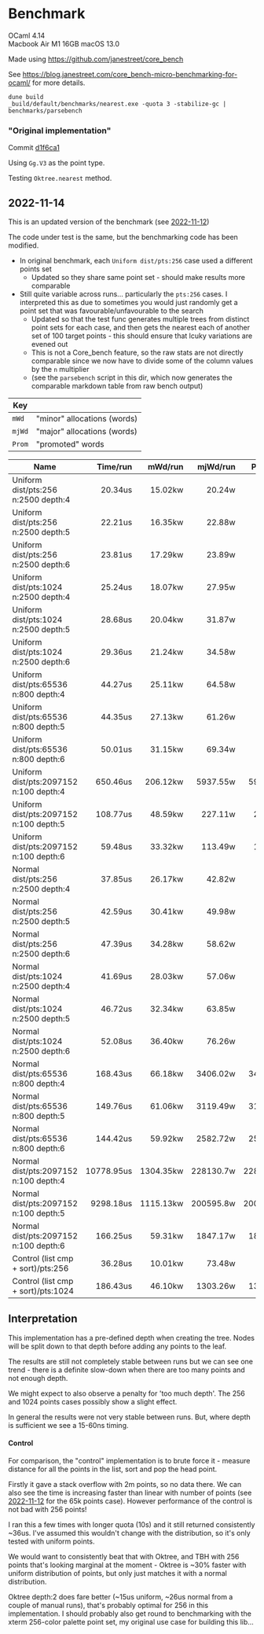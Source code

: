 # Benchmark

OCaml 4.14  
Macbook Air M1 16GB macOS 13.0

Made using https://github.com/janestreet/core_bench

See https://blog.janestreet.com/core_bench-micro-benchmarking-for-ocaml/ for more details.

```shell
dune build
_build/default/benchmarks/nearest.exe -quota 3 -stabilize-gc | benchmarks/parsebench
```

### "Original implementation"

Commit [d1f6ca1](https://github.com/anentropic/ocaml-oktree/tree/d1f6ca1/)

Using `Gg.V3` as the point type.

Testing `Oktree.nearest` method.

## 2022-11-14

This is an updated version of the benchmark (see [2022-11-12](nearest-2022-11-12-original-implementation.md))

The code under test is the same, but the benchmarking code has been modified.

- In original benchmark, each `Uniform dist/pts:256` case used a different points set
  - Updated so they share same point set - should make results more comparable
- Still quite variable across runs... particularly the `pts:256` cases. I interpreted this as due to sometimes you would just randomly get a point set that was favourable/unfavourable to the search
  - Updated so that the test func generates multiple trees from distinct point sets for each case, and then gets the nearest each of another set of 100 target points - this should ensure that lcuky variations are evened out
  - This is not a Core_bench feature, so the raw stats are not directly comparable since we now have to divide some of the column values by the `n` multiplier
  - (see the `parsebench` script in this dir, which now generates the comparable markdown table from raw bench output)

| Key    |                             |
|--------|-----------------------------|
| `mWd`  | "minor" allocations (words) |
| `mjWd` | "major" allocations (words) |
| `Prom` | "promoted" words            |

| Name                                   | Time/run   | mWd/run   | mjWd/run  | Prom/run  | Percentage |
| -------------------------------------- | ---------: | --------: | --------: | --------: | ---------: |
| Uniform dist/pts:256 n:2500 depth:4    | 20.34us    | 15.02kw   | 20.24w    | 20.24w    | 0.18%      |
| Uniform dist/pts:256 n:2500 depth:5    | 22.21us    | 16.35kw   | 22.88w    | 22.88w    | 0.20%      |
| Uniform dist/pts:256 n:2500 depth:6    | 23.81us    | 17.29kw   | 23.89w    | 23.89w    | 0.22%      |
| Uniform dist/pts:1024 n:2500 depth:4   | 25.24us    | 18.07kw   | 27.95w    | 27.95w    | 0.23%      |
| Uniform dist/pts:1024 n:2500 depth:5   | 28.68us    | 20.04kw   | 31.87w    | 31.87w    | 0.26%      |
| Uniform dist/pts:1024 n:2500 depth:6   | 29.36us    | 21.24kw   | 34.58w    | 34.58w    | 0.27%      |
| Uniform dist/pts:65536 n:800 depth:4   | 44.27us    | 25.11kw   | 64.58w    | 64.58w    | 0.41%      |
| Uniform dist/pts:65536 n:800 depth:5   | 44.35us    | 27.13kw   | 61.26w    | 61.26w    | 0.41%      |
| Uniform dist/pts:65536 n:800 depth:6   | 50.01us    | 31.15kw   | 69.34w    | 69.34w    | 0.46%      |
| Uniform dist/pts:2097152 n:100 depth:4 | 650.46us   | 206.12kw  | 5937.55w  | 5937.55w  | 6.03%      |
| Uniform dist/pts:2097152 n:100 depth:5 | 108.77us   | 48.59kw   | 227.11w   | 227.11w   | 1.00%      |
| Uniform dist/pts:2097152 n:100 depth:6 | 59.48us    | 33.32kw   | 113.49w   | 113.49w   | 0.55%      |
| Normal dist/pts:256 n:2500 depth:4     | 37.85us    | 26.17kw   | 42.82w    | 42.82w    | 0.35%      |
| Normal dist/pts:256 n:2500 depth:5     | 42.59us    | 30.41kw   | 49.98w    | 49.98w    | 0.39%      |
| Normal dist/pts:256 n:2500 depth:6     | 47.39us    | 34.28kw   | 58.62w    | 58.62w    | 0.43%      |
| Normal dist/pts:1024 n:2500 depth:4    | 41.69us    | 28.03kw   | 57.06w    | 57.06w    | 0.38%      |
| Normal dist/pts:1024 n:2500 depth:5    | 46.72us    | 32.34kw   | 63.85w    | 63.85w    | 0.43%      |
| Normal dist/pts:1024 n:2500 depth:6    | 52.08us    | 36.40kw   | 76.26w    | 76.26w    | 0.48%      |
| Normal dist/pts:65536 n:800 depth:4    | 168.43us   | 66.18kw   | 3406.02w  | 3406.02w  | 1.56%      |
| Normal dist/pts:65536 n:800 depth:5    | 149.76us   | 61.06kw   | 3119.49w  | 3119.49w  | 1.38%      |
| Normal dist/pts:65536 n:800 depth:6    | 144.42us   | 59.92kw   | 2582.72w  | 2582.72w  | 1.33%      |
| Normal dist/pts:2097152 n:100 depth:4  | 10778.95us | 1304.35kw | 228130.7w | 228130.7w | 100.00%    |
| Normal dist/pts:2097152 n:100 depth:5  | 9298.18us  | 1115.13kw | 200595.8w | 200595.8w | 86.26%     |
| Normal dist/pts:2097152 n:100 depth:6  | 166.25us   | 59.31kw   | 1847.17w  | 1847.17w  | 1.54%      |
| Control (list cmp + sort)/pts:256      | 36.28us    | 10.01kw   | 73.48w    | 73.48w    | 0.33%      |
| Control (list cmp + sort)/pts:1024     | 186.43us   | 46.10kw   | 1303.26w  | 1303.26w  | 1.72%      |

## Interpretation

This implementation has a pre-defined depth when creating the tree. Nodes will be split down to that depth before adding any points to the leaf.

The results are still not completely stable between runs but we can see one trend - there is a definite slow-down when there are too many points and not enough depth.

We might expect to also observe a penalty for 'too much depth'. The 256 and 1024 points cases possibly show a slight effect.

In general the results were not very stable between runs. But, where depth is sufficient we see a 15-60ns timing.

#### Control

For comparison, the "control" implementation is to brute force it - measure distance for all the points in the list, sort and pop the head point.

Firstly it gave a stack overflow with 2m points, so no data there. We can also see the time is increasing faster than linear with number of points (see [2022-11-12](nearest-2022-11-12-original-implementation.md) for the 65k points case). However performance of the control is not bad with 256 points!

I ran this a few times with longer quota (10s) and it still returned consistently ~36us. I've assumed this wouldn't change with the distribution, so it's only tested with uniform points.

We would want to consistently beat that with Oktree, and TBH with 256 points that's looking marginal at the moment - Oktree is ~30% faster with uniform distribution of points, but only just matches it with a normal distribution.

Oktree depth:2 does fare better (~15us uniform, ~26us normal from a couple of manual runs), that's probably optimal for 256 in this implementation. I should probably also get round to benchmarking with the xterm 256-color palette point set, my original use case for building this lib...
